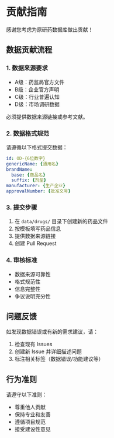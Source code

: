 # 贡献指南

感谢您考虑为原研药数据库做出贡献！

## 数据贡献流程

### 1. 数据来源要求

- A级：药监局官方文件
- B级：企业官方声明
- C级：行业普遍认知
- D级：市场调研数据

必须提供数据来源链接或参考文献。

### 2. 数据格式规范

请遵循以下格式提交数据：

```yaml
id: OD-{6位数字}
genericName: {通用名}
brandName:
  base: {商品名}
  suffix: {剂型}
manufacturer: {生产企业}
approvalNumber: {批准文号}
```

### 3. 提交步骤

1. 在 `data/drugs/` 目录下创建新的药品文件
2. 按模板填写药品信息
3. 提供数据来源链接
4. 创建 Pull Request

### 4. 审核标准

- 数据来源可靠性
- 格式规范性
- 信息完整性
- 争议说明充分性

## 问题反馈

如发现数据错误或有新的需求建议，请：

1. 检查现有 Issues
2. 创建新 Issue 并详细描述问题
3. 标注相关标签（数据错误/功能建议等）

## 行为准则

请遵守以下准则：

- 尊重他人贡献
- 保持专业和友善
- 遵循项目规范
- 接受建设性意见
